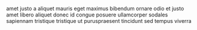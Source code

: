 amet justo a aliquet mauris eget maximus bibendum ornare odio et justo amet
libero aliquet donec id congue posuere ullamcorper sodales sapiennam tristique
tristique ut puruspraesent tincidunt sed tempus viverra